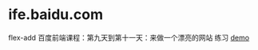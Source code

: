 # ife.baidu.com
flex-add
百度前端课程：第九天到第十一天：来做一个漂亮的网站 练习
 [demo](https://x1aodal.github.io/ife.baidu.com/)   

